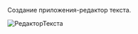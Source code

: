 Создание приложения-редактор текста.

![РедакторТекста](https://user-images.githubusercontent.com/89045875/131824459-6b7b4c7f-2996-4e1f-9c12-e39ed7dfe44d.png)


